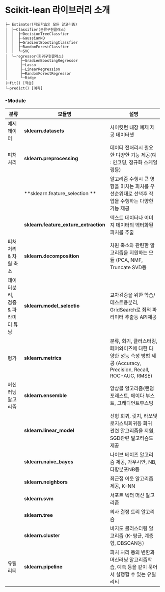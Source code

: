# Scikit-lean 라이브러리 소개
```
├─ Estimator(지도학습의 모든 알고리즘)
│  ├─Classifier(분류구현클래스)
│  │  ├─DecisionTreeClassfier
│  │  ├─GaussianNB
│  │  ├─GradientBoostingClassfier
│  │  ├─RandomForestClassfier
│  │  └─SVC
│  └─regressor(회귀구현클래스)
│      ├─GradienBoostingRegressor
│      ├─Lasso
│      ├─LinearRegression
│      ├─RandomForestRegressor
│      └─Ridge
├─fit() [학습]
└─predict() [예측]
```

### -Module

|분류|모듈명|설명|
|------|---|---|
|예제 데이터|**sklearn.datasets** |사이킷런 내장 예제 제공 데이터셋 |
|피처 처리|**sklearn.preprocessing**  |데이터 전처리시 필요한 댜양한 기능 제공(예 : 인코딩, 정규화 스케일링등) |
|  | **sklearn.feature_selection **| 알고리즘 수행시 큰 영향을 미치는 피처를 우선순위대로 선택후 작업을 수행하는 다양한 기능 제공 |
|  | **sklearn.feature_exture_extraction**  |텍스트 데이터나 이미지 데이터의 벡터화된 피처를 추출 |
| 피처 처리& 차원 축소 | **sklearn.decomposition** |차원 축소와 관련한 알고리즘을 지원하는 모듈 (PCA, NMF, Truncate SVD등 |
| 데이터분리, 검증& 파라미터 튜닝 | **sklearn.model_selectio** | 교차검증을 위한 학습/테스트용분리, GridSearch로 최적 파라미터 추출등 API제공|
|평가 | **sklearn.metrics** |분류, 회귀, 클러스터링, 페어와이즈에 대한 다양한 성능 측정 방법 제공 (Accuracy, Precision, Recall, ROC-AUC, RMSE) |
|머신러닝 알고리즘  | **sklearn.ensemble**  |앙상블 알고리즘(랜덤포레스트, 에이다 부스트, 그래디언트부스팅 |
|  |**sklearn.linear_model**   |선형 회귀, 릿지, 라쏘및 로지스틱회귀등 회귀 관련 알고리즘을 지원, SGD관련 알고리즘도 제공 |
|  | **sklearn.naive_bayes** |나이브 베이즈 알고리즘 제공, 가우시안, NB, 다항분포NB등 |
|  |**sklearn.neighbors**  |최근접 이웃 알고리즘 제공, K-NN | 
|  | **sklearn.svm** | 서포트 벡터 머신 알고리즘|
|  | **sklearn.tree**  | 의사 결정 트리 알고리즘|
|  |**sklearn.cluste**r  | 비지도 클러스터링 알고리즘 (K-평균, 계층형, DBSCAN등)|
|유틸리티  | **sklearn.pipeline** |피처 처리 등의 변환과 머신러닝 알고리즘학습, 예측 등을 같이 묶어서 실행할 수 있는 유틸리티 |
